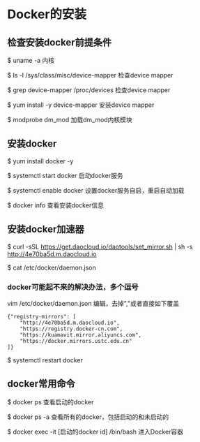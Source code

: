 # Docker的安装

## 检查安装docker前提条件

$ uname -a 内核

$ ls -l /sys/class/misc/device-mapper 检查device mapper

$ grep device-mapper /proc/devices 检查device mapper

$ yum install -y device-mapper 安装device mapper

$ modprobe dm_mod 加载dm_mod内核模块

## 安装docker

$ yum install docker -y

$ systemctl start docker 启动docker服务

$ systemctl enable docker 设置docker服务自启，重启自动加载

$ docker info 查看安装docker信息

## 安装docker加速器

$ curl -sSL https://get.daocloud.io/daotools/set_mirror.sh | sh -s http://4e70ba5d.m.daocloud.io

$ cat /etc/docker/daemon.json

### docker可能起不来的解决办法，多个逗号

vim /etc/docker/daemon.json 编辑，去掉","或者直接如下覆盖

    {"registry-mirrors": [
        "http://4e70ba5d.m.daocloud.io",
        "https://registry.docker-cn.com",
        "https://kuamavit.mirror.aliyuncs.com",
        "https://docker.mirrors.ustc.edu.cn"
    ]}

$ systemctl restart docker

## docker常用命令

$ docker ps  查看启动的docker

$ docker ps -a  查看所有的docker，包括启动的和未启动的

$ docker exec -it [启动的docker id] /bin/bash  进入Docker容器
